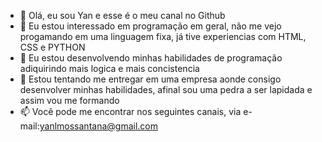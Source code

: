 - 👋 Olá, eu sou Yan e esse é o meu canal no Github
- 👀 Eu estou interessado em programação em geral, não me vejo progamando em uma linguagem fixa, já tive experiencias com HTML, CSS e PYTHON
- 🌱 Eu estou desenvolvendo minhas habilidades de programação adiquirindo mais logica e mais concistencia
- 💞️ Estou tentando me entregar em uma empresa aonde consigo desenvolver minhas habilidades, afinal sou uma pedra a ser lapidada e assim vou me formando
- 📫 Você pode me encontrar nos seguintes canais, via e-mail:yanlmossantana@gmail.com
